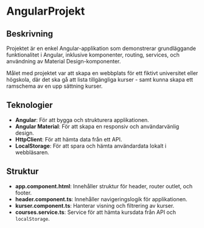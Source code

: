 # AngularProjekt

## Beskrivning

Projektet är en enkel Angular-applikation som demonstrerar grundläggande funktionalitet i Angular, inklusive komponenter, routing, services, och användning av Material Design-komponenter.

Målet med projektet var att skapa en webbplats för ett fiktivt universitet eller högskola, där det 
ska gå att lista tillgängliga kurser - samt kunna skapa ett ramschema av en upp
sättning kurser.

## Teknologier

- **Angular**: För att bygga och strukturera applikationen.
- **Angular Material**: För att skapa en responsiv och användarvänlig design.
- **HttpClient**: För att hämta data från ett API.
- **LocalStorage**: För att spara och hämta användardata lokalt i webbläsaren.

## Struktur

- **app.component.html**: Innehåller struktur för header, router outlet, och footer.
- **header.component.ts**: Innehåller navigeringslogik för applikationen.
- **kurser.component.ts**: Hanterar visning och filtrering av kurser.
- **courses.service.ts**: Service för att hämta kursdata från API och `localStorage`.
